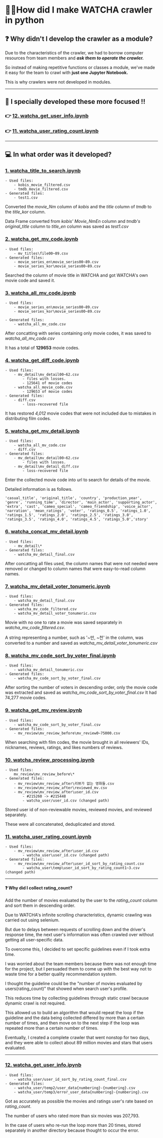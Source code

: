 # 🤷‍♂️How did I make WATCHA crawler in python

## ❓ Why didn't I develop the crawler as a module?
Due to the characteristics of the crawler, we had to borrow computer resources from team members and ***ask them to operate the crawler.***

So instead of making repetitive functions or classes a module, we've made it easy for the team to crawl with **just one Jupyter Notebook.** 

This is why crawlers were not developed in modules.

---

## 🎯 I specially developed these more focused !!
### 👉 [**12. watcha_get_user_info.ipynb**](https://github.com/pyunji/MovieProject/blob/master/crawling/watcha_get_user_info.md)
### 👉 [**11. watcha_user_rating_count.ipynb**](https://github.com/pyunji/MovieProject/blob/master/crawling/watcha_user_rating_count.md) 

---

## 💻 In what order was it developed?
### [1. watcha_title_to_search.ipynb](https://github.com/pyunji/MovieProject/blob/master/crawling/watcha_title_to_search.md)
    - Used files:
		- kobis_movie_filtered.csv
		- tmdb_movie_filtered.csv
	- Generated files: 
		- test1.csv
	
Converted the *movie_Nm* column of *kobis* and the *title* column of *tmdb* to the *title_kor* column.

Data Frame converted from *kobis'* *Movie_NmEn* column and *tmdb's* *original_title* column to *title_en* column was saved as *test1.csv*

### [2. watcha_get_mv_code.ipynb](https://github.com/pyunji/MovieProject/blob/master/crawling/watcha_get_mv_code.md)
	- Used files: 
		- mv_titles\file00~89.csv
	- Generated files: 
		- movie_series_en\movie_series00~89.csv
		- movie_series_kor\movie_series00~89.csv

Searched the column of movie title in WATCHA and got WATCHA's own movie code and saved it.

### [3. watcha_all_mv_code.ipynb](https://github.com/pyunji/MovieProject/blob/master/crawling/watcha_all_mv_code.md)
    - Used files: 
        - movie_series_en\movie_series00~89.csv
        - movie_series_kor\movie_series00~89.csv
            
    - Generated files:
        - watcha_all_mv_code.csv	


After concatting with series containing only movie codes, it was saved to *watcha_all_mv_code.csv* 

It has a total of **129653** movie codes.

### [4. watcha_get_diff_code.ipynb](https://github.com/pyunji/MovieProject/blob/master/crawling/watcha_get_diff_code.md)
	- Used files: 
		- mv_detail\mv_detail00~62.csv 
            - files with losses.
			- 125641 of movie codes
		- watcha_all_movie_code.csv
			- 129653 of movie codes
	- Generated files:
		- diff.csv
            - loss-recovered file

It has restored *4,012* movie codes that were not included due to mistakes in distributing film codes.

### [5. watcha_get_mv_detail.ipynb](https://github.com/pyunji/MovieProject/blob/master/crawling/watcha_get_mv_detail.md)
	- Used files:
		- watcha_all_mv_code.csv
		- diff.csv
	- Generated files: 
		- mv_detail\mv_detail00~62.csv
            - files with losses.
		- mv_detail\mv_detail_diff.csv
            - loss-recovered file 

Enter the collected movie code into url to search for details of the movie.

Detailed information is as follows.

`'casual_title', 'original_title', 'country', 'production_year', 'genre', 'running_time', 'director', 'main_actor', 'supporting_actor', 'extra', 'cast', 'cameo_special', 'cameo_friendship', 'voice_actor', 'narration', 'mean_ratings', 'voter', 'ratings_0.5', 'ratings_1.0', 'ratings_1.5', 'ratings_2.0', 'ratings_2.5', 'ratings_3.0', 'ratings_3.5', 'ratings_4.0', 'ratings_4.5', 'ratings_5.0','story'`

### [6. watcha_concat_mv_detail.ipynb](https://github.com/pyunji/MovieProject/blob/master/crawling/watcha_concat_mv_detail.md)
	- Used files: 
		- mv_detail\*
	- Generated files: 
		- watcha_mv_detail_final.csv

After concatting all files used, the column names that were not needed were removed or changed to column names that were easy-to-read column names.

### [7. watcha_mv_detail_voter_tonumeric.ipynb](https://github.com/pyunji/MovieProject/blob/master/crawling/watcha_mv_detail_voter_tonumeric.md)
	- Used files: 
		- watcha_mv_detail_final.csv
	- Generated files: 
		- watcha_mv_code_filtered.csv
		- watcha_mv_detail_voter_tonumeric.csv

Movie with no one to rate a movie was saved separately in *watcha_mv_code_filtered.csv*.

A string representing a number, such as '~만, ~천' in the column, was converted to a number and saved as *watcha_mv_detail_voter_tonumeric.csv*

### [8. watcha_mv_code_sort_by_voter_final.ipynb](https://github.com/pyunji/MovieProject/blob/master/crawling/watcha_mv_code_sort_by_voter_final.md)
	- Used files: 
		- watcha_mv_detail_tonumeric.csv
	- Generated files: 
		- watcha_mv_code_sort_by_voter_final.csv

After sorting the number of voters in descending order, only the movie code was extracted and saved as *watcha_mv_code_sort_by_voter_final.csv*
It had 74,277 movie codes.

### [9. watcha_get_mv_review.ipynb](https://github.com/pyunji/MovieProject/blob/master/crawling/watcha_get_mv_review.md)
	- Used files: 
		- watcha_mv_code_sort_by_voter_final.csv
	- Generated files: 
		- mv_review\mv_review_before\mv_review0~75000.csv

When searching with film codes, the movie brought in all reviewers' IDs, nicknames, reviews, ratings, and likes numbers of reviews.

### [10. watcha_review_processing.ipynb](https://github.com/pyunji/MovieProject/blob/master/crawling/watcha_review_processing.md)
	- Used files:
		mv_review\mv_review_before\*
	- Generated files:
		- mv_review\mv_review_after\리뷰가 없는 영화들.csv
		- mv_review\mv_review_after\reviewed_mv.csv
		- mv_review\mv_review_after\user_id.csv 
            - #215260 -> #215448
		    - watcha_user/user_id.csv (changed path)
		

Stored user id of non-reviewable movies, reviewed movies, and reviewed separately.

These were all concatenated, deduplicated and stored.


### [**11. watcha_user_rating_count.ipynb**](https://github.com/pyunji/MovieProject/blob/master/crawling/watcha_user_rating_count.md)
	- Used files:
		- mv_review\mv_review_after\user_id.csv
		    - watcha_user\user_id.csv (changed path)
	- Generated files:
		- mv_review\mv_review_after\user_id_sort_by_rating_count.csv
		    - watcha_user\temp\user_id_sort_by_rating_count1~3.csv (changed path)
---
#### ❓ Why did I collect rating_count?
Add the number of movies evaluated by the user to the *rating_count* column and sort them in descending order.

Due to WATCHA's infinite scrolling characteristics, dynamic crawling was carried out using selenium.

But due to delays between requests of scrolling down and the driver's response time, the next user's information was often crawled over without getting all user-specific data. 

To overcome this, I decided to set specific guidelines even if I took extra time. 

I was worried about the team members because there was not enough time for the project, but I persuaded them to come up with the best way not to waste time for a better quality recommendation system. 

I thought the guideline could be the "number of movies evaluated by users(rating_count)" that showed when search user's profile. 

This reduces time by collecting guidelines through static crawl because dynamic crawl is not required. 

This allowed us to build an algorithm that would repeat the loop if the guideline and the data being collected differed by more than a certain number of times, and then move on to the next step if the loop was repeated more than a certain number of times. 

Eventually, I created a complete crawler that went nonstop for two days, and they were able to collect about 89 million movies and stars that users evaluated.

---

### [**12. watcha_get_user_info.ipynb**](https://github.com/pyunji/MovieProject/blob/master/crawling/watcha_get_user_info.md)
	- Used files:
		- watcha_user/user_id_sort_by_rating_count_final.csv
	- Generated files:
		- watcha_user/temp2/user_data{numbering}-{numbering}.csv
		- watcha_user/temp3/error_user_data{numbering}-{numbering}.csv

Got as accurately as possible the movies and ratings user's rate based on *rating_count*.

The number of users who rated more than six movies was 207,793. 

In the case of users who re-run the loop more than 20 times, stored separately in another directory because thought to occur the error.